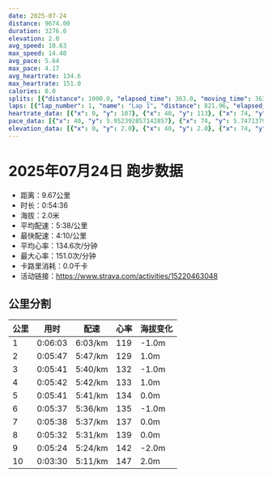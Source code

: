 ```yaml
---
date: 2025-07-24
distance: 9674.00
duration: 3276.0
elevation: 2.0
avg_speed: 10.63
max_speed: 14.40
avg_pace: 5.64
max_pace: 4.17
avg_heartrate: 134.6
max_heartrate: 151.0
calories: 0.0
splits: [{"distance": 1000.0, "elapsed_time": 363.0, "moving_time": 363.0, "average_speed": 2.75, "pace": 6.060618181818182, "average_heartrate": 119.99173553719008, "elevation_difference": -1.0, "split_number": 1}, {"distance": 1000.0, "elapsed_time": 347.0, "moving_time": 347.0, "average_speed": 2.88, "pace": 5.787048611111111, "average_heartrate": 129.55907780979828, "elevation_difference": 1.0, "split_number": 2}, {"distance": 1002.5, "elapsed_time": 341.0, "moving_time": 341.0, "average_speed": 2.94, "pace": 5.668945578231292, "average_heartrate": 132.74926253687315, "elevation_difference": -1.0, "split_number": 3}, {"distance": 999.5, "elapsed_time": 342.0, "moving_time": 342.0, "average_speed": 2.92, "pace": 5.707773972602739, "average_heartrate": 133.21929824561403, "elevation_difference": 1.0, "split_number": 4}, {"distance": 998.0, "elapsed_time": 341.0, "moving_time": 341.0, "average_speed": 2.93, "pace": 5.688293515358361, "average_heartrate": 134.86646884272997, "elevation_difference": 0.0, "split_number": 5}, {"distance": 1000.0, "elapsed_time": 337.0, "moving_time": 337.0, "average_speed": 2.97, "pace": 5.611683501683501, "average_heartrate": 135.51044776119403, "elevation_difference": -1.0, "split_number": 6}, {"distance": 1000.5, "elapsed_time": 338.0, "moving_time": 338.0, "average_speed": 2.96, "pace": 5.630641891891892, "average_heartrate": 137.4852071005917, "elevation_difference": 0.0, "split_number": 7}, {"distance": 1001.5, "elapsed_time": 332.0, "moving_time": 332.0, "average_speed": 3.02, "pace": 5.518774834437085, "average_heartrate": 139.54518072289156, "elevation_difference": 0.0, "split_number": 8}, {"distance": 998.0, "elapsed_time": 329.0, "moving_time": 324.0, "average_speed": 3.08, "pace": 5.411266233766233, "average_heartrate": 142.2962962962963, "elevation_difference": -2.0, "split_number": 9}, {"distance": 674.0, "elapsed_time": 210.0, "moving_time": 210.0, "average_speed": 3.21, "pace": 5.192118380062305, "average_heartrate": 147.34285714285716, "elevation_difference": 2.0, "split_number": 10}]
laps: [{"lap_number": 1, "name": "Lap 1", "distance": 821.96, "elapsed_time": 300.0, "moving_time": 300.0, "average_speed": 2.74, "pace": 6.082737226277371, "average_heartrate": 118.77777777777777, "max_heartrate": 125, "start_date": "2025-07-24 19:36:14+00:00", "elevation_difference": 2.0}, {"lap_number": 2, "name": "Lap 2", "distance": 6500.0, "elapsed_time": 2216.0, "moving_time": 2216.0, "average_speed": 2.93, "pace": 5.688293515358361, "average_heartrate": 133.73134328358208, "max_heartrate": 141, "start_date": "2025-07-24 19:41:15+00:00", "elevation_difference": 9.0}, {"lap_number": 3, "name": "Lap 3", "distance": 905.55, "elapsed_time": 300.0, "moving_time": 300.0, "average_speed": 3.02, "pace": 5.518774834437085, "average_heartrate": 139.88888888888889, "max_heartrate": 144, "start_date": "2025-07-24 20:18:11+00:00", "elevation_difference": 0.0}, {"lap_number": 4, "name": "Lap 4", "distance": 1447.11, "elapsed_time": 464.0, "moving_time": 460.0, "average_speed": 3.15, "pace": 5.291015873015873, "average_heartrate": 145.2, "max_heartrate": 150, "start_date": "2025-07-24 20:23:15+00:00", "elevation_difference": 2.0}]
heartrate_data: [{"x": 0, "y": 107}, {"x": 40, "y": 113}, {"x": 74, "y": 119}, {"x": 109, "y": 120}, {"x": 143, "y": 123}, {"x": 179, "y": 122}, {"x": 214, "y": 119}, {"x": 249, "y": 121}, {"x": 284, "y": 125}, {"x": 319, "y": 123}, {"x": 352, "y": 125}, {"x": 385, "y": 130}, {"x": 418, "y": 129}, {"x": 453, "y": 128}, {"x": 484, "y": 128}, {"x": 520, "y": 131}, {"x": 553, "y": 128}, {"x": 585, "y": 127}, {"x": 621, "y": 132}, {"x": 655, "y": 124}, {"x": 688, "y": 133}, {"x": 722, "y": 133}, {"x": 754, "y": 131}, {"x": 788, "y": 130}, {"x": 819, "y": 131}, {"x": 854, "y": 130}, {"x": 887, "y": 137}, {"x": 919, "y": 132}, {"x": 951, "y": 135}, {"x": 985, "y": 134}, {"x": 1018, "y": 132}, {"x": 1051, "y": 132}, {"x": 1084, "y": 134}, {"x": 1118, "y": 130}, {"x": 1149, "y": 130}, {"x": 1184, "y": 134}, {"x": 1217, "y": 137}, {"x": 1249, "y": 133}, {"x": 1284, "y": 136}, {"x": 1316, "y": 133}, {"x": 1350, "y": 133}, {"x": 1382, "y": 129}, {"x": 1415, "y": 133}, {"x": 1448, "y": 137}, {"x": 1478, "y": 137}, {"x": 1516, "y": 137}, {"x": 1549, "y": 135}, {"x": 1580, "y": 135}, {"x": 1615, "y": 136}, {"x": 1648, "y": 136}, {"x": 1680, "y": 135}, {"x": 1713, "y": 133}, {"x": 1746, "y": 136}, {"x": 1778, "y": 136}, {"x": 1810, "y": 135}, {"x": 1844, "y": 133}, {"x": 1877, "y": 132}, {"x": 1910, "y": 137}, {"x": 1942, "y": 139}, {"x": 1975, "y": 138}, {"x": 2008, "y": 136}, {"x": 2040, "y": 132}, {"x": 2072, "y": 137}, {"x": 2105, "y": 137}, {"x": 2137, "y": 139}, {"x": 2171, "y": 137}, {"x": 2203, "y": 134}, {"x": 2236, "y": 139}, {"x": 2270, "y": 141}, {"x": 2303, "y": 137}, {"x": 2335, "y": 136}, {"x": 2367, "y": 136}, {"x": 2399, "y": 137}, {"x": 2432, "y": 139}, {"x": 2464, "y": 139}, {"x": 2497, "y": 140}, {"x": 2528, "y": 136}, {"x": 2560, "y": 143}, {"x": 2593, "y": 144}, {"x": 2626, "y": 141}, {"x": 2657, "y": 137}, {"x": 2689, "y": 139}, {"x": 2721, "y": 139}, {"x": 2754, "y": 141}, {"x": 2785, "y": 139}, {"x": 2824, "y": 144}, {"x": 2854, "y": 144}, {"x": 2885, "y": 145}, {"x": 2917, "y": 142}, {"x": 2948, "y": 144}, {"x": 2980, "y": 142}, {"x": 3010, "y": 141}, {"x": 3040, "y": 143}, {"x": 3072, "y": 145}, {"x": 3101, "y": 150}, {"x": 3132, "y": 148}, {"x": 3162, "y": 146}, {"x": 3191, "y": 149}, {"x": 3222, "y": 149}, {"x": 3253, "y": 146}]
pace_data: [{"x": 40, "y": 5.952392857142857}, {"x": 74, "y": 5.747137931034483}, {"x": 109, "y": 5.952392857142857}, {"x": 143, "y": 5.376354838709677}, {"x": 179, "y": 5.208343749999999}, {"x": 214, "y": 5.5555666666666665}, {"x": 249, "y": 6.172851851851851}, {"x": 284, "y": 5.747137931034483}, {"x": 319, "y": 5.747137931034483}, {"x": 352, "y": 5.5555666666666665}, {"x": 385, "y": 5.208343749999999}, {"x": 418, "y": 5.952392857142857}, {"x": 453, "y": 6.172851851851851}, {"x": 484, "y": 4.629638888888889}, {"x": 520, "y": 5.5555666666666665}, {"x": 553, "y": 5.747137931034483}, {"x": 585, "y": 5.952392857142857}, {"x": 621, "y": 5.952392857142857}, {"x": 655, "y": 5.952392857142857}, {"x": 688, "y": 5.747137931034483}, {"x": 722, "y": 5.5555666666666665}, {"x": 754, "y": 5.5555666666666665}, {"x": 788, "y": 6.172851851851851}, {"x": 819, "y": 4.629638888888889}, {"x": 854, "y": 5.208343749999999}, {"x": 887, "y": 5.952392857142857}, {"x": 919, "y": 5.5555666666666665}, {"x": 951, "y": 5.208343749999999}, {"x": 985, "y": 5.5555666666666665}, {"x": 1018, "y": 5.747137931034483}, {"x": 1051, "y": 5.376354838709677}, {"x": 1084, "y": 5.952392857142857}, {"x": 1118, "y": 5.952392857142857}, {"x": 1149, "y": 5.050515151515151}, {"x": 1184, "y": 5.376354838709677}, {"x": 1217, "y": 5.747137931034483}, {"x": 1249, "y": 5.5555666666666665}, {"x": 1284, "y": 5.747137931034483}, {"x": 1316, "y": 4.629638888888889}, {"x": 1350, "y": 5.376354838709677}, {"x": 1382, "y": 5.208343749999999}, {"x": 1415, "y": 5.5555666666666665}, {"x": 1448, "y": 5.5555666666666665}, {"x": 1478, "y": 5.5555666666666665}, {"x": 1516, "y": 5.376354838709677}, {"x": 1549, "y": 5.747137931034483}, {"x": 1580, "y": 5.208343749999999}, {"x": 1615, "y": 5.5555666666666665}, {"x": 1648, "y": 5.376354838709677}, {"x": 1680, "y": 5.5555666666666665}, {"x": 1713, "y": 5.5555666666666665}, {"x": 1746, "y": 5.952392857142857}, {"x": 1778, "y": 5.747137931034483}, {"x": 1810, "y": 5.5555666666666665}, {"x": 1844, "y": 5.050515151515151}, {"x": 1877, "y": 5.5555666666666665}, {"x": 1910, "y": 5.952392857142857}, {"x": 1942, "y": 5.376354838709677}, {"x": 1975, "y": 5.5555666666666665}, {"x": 2008, "y": 5.952392857142857}, {"x": 2040, "y": 5.5555666666666665}, {"x": 2072, "y": 5.5555666666666665}, {"x": 2105, "y": 5.376354838709677}, {"x": 2137, "y": 5.952392857142857}, {"x": 2171, "y": 5.5555666666666665}, {"x": 2203, "y": 5.5555666666666665}, {"x": 2236, "y": 5.5555666666666665}, {"x": 2270, "y": 5.5555666666666665}, {"x": 2303, "y": 5.5555666666666665}, {"x": 2335, "y": 5.952392857142857}, {"x": 2367, "y": 5.5555666666666665}, {"x": 2399, "y": 5.5555666666666665}, {"x": 2432, "y": 5.376354838709677}, {"x": 2464, "y": 5.952392857142857}, {"x": 2497, "y": 5.208343749999999}, {"x": 2528, "y": 5.208343749999999}, {"x": 2560, "y": 4.901970588235294}, {"x": 2593, "y": 5.208343749999999}, {"x": 2626, "y": 5.747137931034483}, {"x": 2657, "y": 5.376354838709677}, {"x": 2689, "y": 5.5555666666666665}, {"x": 2721, "y": 5.208343749999999}, {"x": 2754, "y": 5.747137931034483}, {"x": 2785, "y": 6.172851851851851}, {"x": 2824, "y": 15.994913627639153}, {"x": 2854, "y": 5.376354838709677}, {"x": 2885, "y": 5.5555666666666665}, {"x": 2917, "y": 5.376354838709677}, {"x": 2948, "y": 4.761914285714285}, {"x": 2980, "y": 5.208343749999999}, {"x": 3010, "y": 4.901970588235294}, {"x": 3040, "y": 4.761914285714285}, {"x": 3072, "y": 5.5555666666666665}, {"x": 3101, "y": 4.901970588235294}, {"x": 3132, "y": 4.901970588235294}, {"x": 3162, "y": 5.050515151515151}, {"x": 3191, "y": 4.901970588235294}, {"x": 3222, "y": 5.376354838709677}, {"x": 3253, "y": 5.208343749999999}]
elevation_data: [{"x": 0, "y": 2.0}, {"x": 40, "y": 2.0}, {"x": 74, "y": 1.0}, {"x": 109, "y": 1.0}, {"x": 143, "y": 0.0}, {"x": 179, "y": 1.0}, {"x": 214, "y": 1.0}, {"x": 249, "y": 0.0}, {"x": 284, "y": 1.0}, {"x": 319, "y": 2.0}, {"x": 352, "y": 1.0}, {"x": 385, "y": 1.0}, {"x": 418, "y": 1.0}, {"x": 453, "y": 1.0}, {"x": 484, "y": 0.0}, {"x": 520, "y": 1.0}, {"x": 553, "y": 1.0}, {"x": 585, "y": 1.0}, {"x": 621, "y": 1.0}, {"x": 655, "y": 1.0}, {"x": 688, "y": 1.0}, {"x": 722, "y": 1.0}, {"x": 754, "y": 1.0}, {"x": 788, "y": 1.0}, {"x": 819, "y": 1.0}, {"x": 854, "y": 1.0}, {"x": 887, "y": 1.0}, {"x": 919, "y": 1.0}, {"x": 951, "y": 2.0}, {"x": 985, "y": 2.0}, {"x": 1018, "y": 2.0}, {"x": 1051, "y": 1.0}, {"x": 1084, "y": 1.0}, {"x": 1118, "y": 1.0}, {"x": 1149, "y": 1.0}, {"x": 1184, "y": 2.0}, {"x": 1217, "y": 2.0}, {"x": 1249, "y": 1.0}, {"x": 1284, "y": 2.0}, {"x": 1316, "y": 2.0}, {"x": 1350, "y": 2.0}, {"x": 1382, "y": 2.0}, {"x": 1415, "y": 2.0}, {"x": 1448, "y": 1.0}, {"x": 1478, "y": 1.0}, {"x": 1516, "y": 2.0}, {"x": 1549, "y": 1.0}, {"x": 1580, "y": 1.0}, {"x": 1615, "y": 2.0}, {"x": 1648, "y": 2.0}, {"x": 1680, "y": 2.0}, {"x": 1713, "y": 2.0}, {"x": 1746, "y": 2.0}, {"x": 1778, "y": 2.0}, {"x": 1810, "y": 2.0}, {"x": 1844, "y": 2.0}, {"x": 1877, "y": 1.0}, {"x": 1910, "y": 2.0}, {"x": 1942, "y": 2.0}, {"x": 1975, "y": 2.0}, {"x": 2008, "y": 2.0}, {"x": 2040, "y": 2.0}, {"x": 2072, "y": 1.0}, {"x": 2105, "y": 1.0}, {"x": 2137, "y": 1.0}, {"x": 2171, "y": 2.0}, {"x": 2203, "y": 1.0}, {"x": 2236, "y": 1.0}, {"x": 2270, "y": 2.0}, {"x": 2303, "y": 2.0}, {"x": 2335, "y": 2.0}, {"x": 2367, "y": 2.0}, {"x": 2399, "y": 1.0}, {"x": 2432, "y": 1.0}, {"x": 2464, "y": 1.0}, {"x": 2497, "y": 2.0}, {"x": 2528, "y": 1.0}, {"x": 2560, "y": 1.0}, {"x": 2593, "y": 2.0}, {"x": 2626, "y": 2.0}, {"x": 2657, "y": 1.0}, {"x": 2689, "y": 2.0}, {"x": 2721, "y": 1.0}, {"x": 2754, "y": 1.0}, {"x": 2785, "y": 1.0}, {"x": 2824, "y": 1.0}, {"x": 2854, "y": 1.0}, {"x": 2885, "y": 1.0}, {"x": 2917, "y": 1.0}, {"x": 2948, "y": 1.0}, {"x": 2980, "y": 1.0}, {"x": 3010, "y": 1.0}, {"x": 3040, "y": 0.0}, {"x": 3072, "y": 0.0}, {"x": 3101, "y": 0.0}, {"x": 3132, "y": 0.0}, {"x": 3162, "y": 0.0}, {"x": 3191, "y": 1.0}, {"x": 3222, "y": 0.0}, {"x": 3253, "y": 1.0}]
---
```


# 2025年07月24日 跑步数据

- 距离：9.67公里
- 时长：0:54:36
- 海拔：2.0米
- 平均配速：5:38/公里
- 最快配速：4:10/公里
- 平均心率：134.6次/分钟
- 最大心率：151.0次/分钟
- 卡路里消耗：0.0千卡
- 活动链接：https://www.strava.com/activities/15220463048

## 公里分割

| 公里 | 用时 | 配速 | 心率 | 海拔变化 |
|------|------|------|------|------|
| 1 | 0:06:03 | 6:03/km | 119 | -1.0m |
| 2 | 0:05:47 | 5:47/km | 129 | 1.0m |
| 3 | 0:05:41 | 5:40/km | 132 | -1.0m |
| 4 | 0:05:42 | 5:42/km | 133 | 1.0m |
| 5 | 0:05:41 | 5:41/km | 134 | 0.0m |
| 6 | 0:05:37 | 5:36/km | 135 | -1.0m |
| 7 | 0:05:38 | 5:37/km | 137 | 0.0m |
| 8 | 0:05:32 | 5:31/km | 139 | 0.0m |
| 9 | 0:05:24 | 5:24/km | 142 | -2.0m |
| 10 | 0:03:30 | 5:11/km | 147 | 2.0m |

